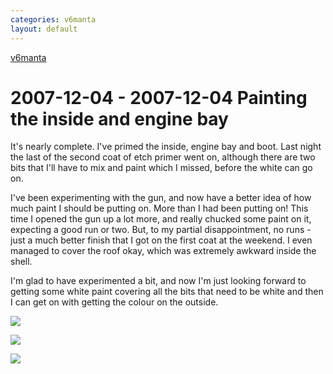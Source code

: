 ```yaml
---
categories: v6manta
layout: default
---
```


[v6manta](/v6manta)

# 2007-12-04 - 2007-12-04 Painting the inside and engine bay
It's nearly complete. I've primed the inside, engine bay and boot. Last night the last of the second coat of etch primer went on, although there are two bits that I'll have to mix and paint which I missed, before the white can go on.

I've been experimenting with the gun, and now have a better idea of how much paint I should be putting on. More than I had been putting on! This time I opened the gun up a lot more, and really chucked some paint on it, expecting a good run or two. But, to my partial disappointment, no runs - just a much better finish that I got on the first coat at the weekend. I even managed to cover the roof okay, which was extremely awkward inside the shell.

I'm glad to have experimented a bit, and now I'm just looking forward to getting some white paint covering all the bits that need to be white and then I can get on with getting the colour on the outside.

![](/img/v6manta/manta0100.jpg)

![](/img/v6manta/manta0101.jpg)

![](/img/v6manta/manta0102.jpg)

